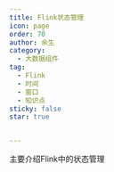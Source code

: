```yaml
---
title: Flink状态管理
icon: page
order: 70
author: 余生
category:
  - 大数据组件
tag:
  - Flink
  - 时间
  - 窗口
  - 知识点
sticky: false
star: true


---
```


主要介绍Flink中的状态管理

<!-- more -->